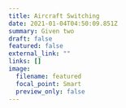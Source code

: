 ```yaml
---
title: Aircraft Switching
date: 2021-01-04T04:50:09.851Z
summary: Given two
draft: false
featured: false
external_link: ""
links: []
image:
  filename: featured
  focal_point: Smart
  preview_only: false
---
```

